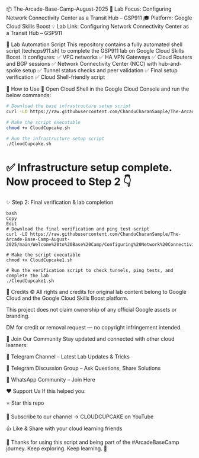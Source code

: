 📦 The-Arcade-Base-Camp-August-2025
🔧 Lab Focus: Configuring Network Connectivity Center as a Transit Hub – GSP911
🎓 Platform: Google Cloud Skills Boost
💡 Lab Link: Configuring Network Connectivity Center as a Transit Hub – GSP911

🚀 Lab Automation Script
This repository contains a fully automated shell script (techcps911.sh) to complete the GSP911 lab on Google Cloud Skills Boost. It configures:
✅ VPC networks
✅ HA VPN Gateways
✅ Cloud Routers and BGP sessions
✅ Network Connectivity Center (NCC) with hub-and-spoke setup
✅ Tunnel status checks and peer validation
✅ Final setup verification
✅ Cloud Shell-friendly script


🧠 How to Use
📌 Open Cloud Shell in the Google Cloud Console and run the below commands:

```bash
# Download the base infrastructure setup script
curl -LO https://raw.githubusercontent.com/ChanduCharanSample/The-Arcade-Base-Camp-August-2025/main/Welcome%20to%20Base%20Camp/Configuring%20Network%20Connectivity%20Center%20as%20a%20Transit%20Hub/CloudCupcake.sh

# Make the script executable
chmod +x CloudCupcake.sh

# Run the infrastructure setup script
./CloudCupcake.sh
```
# ✅ Infrastructure setup complete. Now proceed to Step 2 👇
✨ Step 2: Final verification & lab completion
```
bash
Copy
Edit
# Download the final verification and ping test script
curl -LO https://raw.githubusercontent.com/ChanduCharanSample/The-Arcade-Base-Camp-August-2025/main/Welcome%20to%20Base%20Camp/Configuring%20Network%20Connectivity%20Center%20as%20a%20Transit%20Hub/CloudCupcake1.sh

# Make the script executable
chmod +x CloudCupcake1.sh

# Run the verification script to check tunnels, ping tests, and complete the lab
./CloudCupcake1.sh
```
👏 Credits
© All rights and credits for original lab content belong to Google Cloud and the Google Cloud Skills Boost platform.

This project does not claim ownership of any official Google assets or branding.

DM for credit or removal request — no copyright infringement intended.

💬 Join Our Community
Stay updated and connected with other cloud learners:

🧵 Telegram Channel – Latest Lab Updates & Tricks

💬 Telegram Discussion Group – Ask Questions, Share Solutions

📱 WhatsApp Community – Join Here

❤️ Support Us
If this helped you:

⭐ Star this repo

🔔 Subscribe to our channel → CLOUDCUPCAKE on YouTube

👍 Like & Share with your cloud learning friends

🙏 Thanks for using this script and being part of the #ArcadeBaseCamp journey. Keep exploring. Keep learning. 🚀

